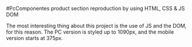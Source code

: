 #PcComponentes product section reproduction by using HTML, CSS & JS DOM

The most interesting thing about this project is the use of JS and the DOM, for this reason.
The PC version is styled up to 1090px, and the mobile version starts at 375px.